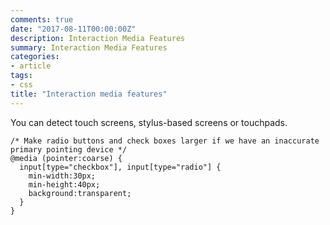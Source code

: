 ```yaml
---
comments: true
date: "2017-08-11T00:00:00Z"
description: Interaction Media Features
summary: Interaction Media Features
categories:
- article
tags:
- css
title: "Interaction media features"
---
```


You can detect touch screens, stylus-based screens or touchpads.

```
/* Make radio buttons and check boxes larger if we have an inaccurate primary pointing device */
@media (pointer:coarse) {
  input[type="checkbox"], input[type="radio"] {
    min-width:30px;
    min-height:40px;
    background:transparent;
  }
}
```